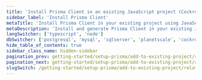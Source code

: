 ```yaml
---
title: 'Install Prisma Client in an existing JavaScript project (CockroachDB)'
sidebar_label: 'Install Prisma Client'
metaTitle: 'Install Prisma Client in your existing project using JavaScript and CockroachDB'
metaDescription: 'Install and generate Prisma Client in your existing JavaScript and CockroachDB project'
langSwitcher: ['typescript', 'node']
dbSwitcher: ['postgresql', 'mysql', 'sqlserver', 'planetscale', 'cockroachdb']
hide_table_of_contents: true
sidebar_class_name: hidden-sidebar
pagination_prev: getting-started/setup-prisma/add-to-existing-project/relational-databases/baseline-your-database-node-cockroachdb
pagination_next: getting-started/setup-prisma/add-to-existing-project/relational-databases/querying-the-database-node-cockroachdb
slugSwitch: /getting-started/setup-prisma/add-to-existing-project/relational-databases/install-prisma-client-
---
```


<!-- InstallPrismaClient -->

